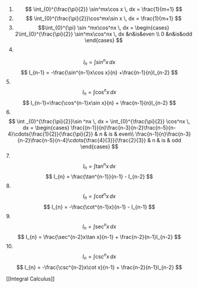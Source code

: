 1. $$
\int_{0}^{\frac{\pi}{2}} \sin^mx\cos x \, dx = \frac{1}{m+1} 
$$
2. $$
\int_{0}^{\frac{\pi}{2}}\cos^mx\sin x \, dx = \frac{1}{m+1} 
$$
3. $$\int_{0}^{\pi} \sin ^mx\cos^nx \, dx = \begin{cases}
2\int_{0}^{\frac{\pi}{2}} \sin^mx\cos^nx \, dx &n&is&even \\
0 &n&is&odd
\end{cases}
$$
4. 
$$
I_{n} = \int \sin^nx \, dx
$$
$$
I_{n-1} = -\frac{\sin^{n-1}x\cos x}{n} +\frac{n-1}{n}I_{n-2}
$$
5. $$
I_{n}=\int \cos^nx \, dx 
$$
$$
I_{n-1}=\frac{\cos^{n-1}x\sin x}{n} + \frac{n-1}{n}I_{n-2}
$$
6. $$
\int _{0}^{\frac{\pi}{2}}\sin ^nx \, dx = \int_{0}^{\frac{\pi}{2}} \cos^nx \, dx  = \begin{cases}
\frac{{n-1}}{n}\frac{n-3}{n-2}\frac{n-5}{n-4}\cdots{\frac{1}{2}}{\frac{\pi}{2}} & n & is & even\\
\frac{n-1}{n}\frac{n-3}{n-2}\frac{n-5}{n-4}\cdots{\frac{4}{3}}{\frac{2}{3}} & n & is & odd
\end{cases}
$$
7. $$
I_{n} = \int \tan^nx \, dx 
$$
$$
I_{n} = \frac{\tan^{n-1}}{n-1} - I_{n-2}
$$
8. $$
I_{n} = \int \cot^nx \, dx 
$$
$$
I_{n} = -\frac{\cot^{n-1}x}{n-1} - I_{n-1}
$$
9. $$
I_{n} = \int \sec^nx \, dx 
$$
$$
I_{n} = \frac{\sec^{n-2}x\tan x}{n-1} + \frac{n-2}{n-1}I_{n-2}
$$
10. $$
I_{n} = \int \csc ^nx \, dx 
$$
$$
I_{n} = -\frac{\csc^{n-2}x\cot x}{n-1} + \frac{n-2}{n-1}I_{n-2}
$$

[[Integral Calculus]]